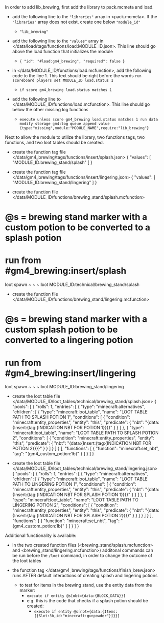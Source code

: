 In order to add lib_brewing, first add the library to pack.mcmeta and load. 
- add the following line to the `"libraries"` array in <pack.mcmeta>. If the `"libraries"` array does not exist, create one below `"module_id"`
    - `"lib_brewing"`


- add the following line to the `"values"` array in </data/load/tags/functions/load:MODULE_ID.json>. This line should go above the load function that initializes the module
    - `{ "id": "#load:gm4_brewing", "required": false }`


- in </data/MODULE_ID/functions/load.mcfunction>, add the following code to the line 1. This text should be right before the words `run scoreboard players set MODULE_ID load.status 1`
    - `if score gm4_brewing load.status matches 1 `


- add the following line to </data/MODULE_ID/functions/load.mcfunction>. This line should go below the other missing log functions
    - `execute unless score gm4_brewing load.status matches 1 run data modify storage gm4:log queue append value {type:"missing",module:"MODULE_NAME",require:"lib_brewing"}`





Next to allow the module to utilize the library, two functions tags, two functions, and two loot tables should be created.
- create the function tag file </data/gm4_brewing/tags/functions/insert/splash.json>
{
    "values": [
        "MODULE_ID:brewing_stand/splash"
    ]
}


- create the function tag file </data/gm4_brewing/tags/functions/insert/lingering.json>
{
    "values": [
        "MODULE_ID:brewing_stand/lingering"
    ]
}


- create the function file </data/MODULE_ID/functions/brewing_stand/splash.mcfunction>
# @s = brewing stand marker with a custom potion to be converted to a splash potion
# run from #gm4_brewing:insert/splash

loot spawn ~ ~ ~ loot MODULE_ID:technical/brewing_stand/splash


- create the function file </data/MODULE_ID/functions/brewing_stand/lingering.mcfunction>
# @s = brewing stand marker with a custom splash potion to be converted to a lingering potion
# run from #gm4_brewing:insert/lingering

loot spawn ~ ~ ~ loot MODULE_ID:brewing_stand/lingering


- create the loot table file </data/MODULE_ID/loot_tables/technical/brewing_stand/splash.json>
{
    "pools": [
        {
            "rolls": 1,
            "entries": [
                {
                    "type": "minecraft:alternatives",
                    "children": [
                        {
                            "type": "minecraft:loot_table",
                            "name": "LOOT TABLE PATH TO SPLASH POTION 1",
                            "conditions": [
                                {
                                    "condition": "minecraft:entity_properties",
                                    "entity": "this",
                                    "predicate": {
                                        "nbt": "{data:{Insert:{tag:{INDICATION NBT FOR POTION 1}}}}"
                                    }
                                }
                            ]
                        },
                        {
                            "type": "minecraft:loot_table",
                            "name": "LOOT TABLE PATH TO SPLASH POTION 2",
                            "conditions": [
                                {
                                    "condition": "minecraft:entity_properties",
                                    "entity": "this",
                                    "predicate": {
                                        "nbt": "{data:{Insert:{tag:{INDICATION NBT FOR POTION 2}}}}"
                                    }
                                }
                            ]
                        }
                    ]
                }
            ],
            "functions": [
                {
                    "function": "minecraft:set_nbt",
                    "tag": "{gm4_custom_potion:1b}"
                }
            ]
        }
    ]
}


- create the loot table file </data/MODULE_ID/loot_tables/technical/brewing_stand/lingering.json>
{
    "pools": [
        {
            "rolls": 1,
            "entries": [
                {
                    "type": "minecraft:alternatives",
                    "children": [
                        {
                            "type": "minecraft:loot_table",
                            "name": "LOOT TABLE PATH TO LINGERING POTION 1",
                            "conditions": [
                                {
                                    "condition": "minecraft:entity_properties",
                                    "entity": "this",
                                    "predicate": {
                                        "nbt": "{data:{Insert:{tag:{INDICATION NBT FOR SPLASH POTION 1}}}}"
                                    }
                                }
                            ]
                        },
                        {
                            "type": "minecraft:loot_table",
                            "name": "LOOT TABLE PATH TO LINGERING POTION 2",
                            "conditions": [
                                {
                                    "condition": "minecraft:entity_properties",
                                    "entity": "this",
                                    "predicate": {
                                        "nbt": "{data:{Insert:{tag:{INDICATION NBT FOR SPLASH POTION 2}}}}"
                                    }
                                }
                            ]
                        }
                    ]
                }
            ],
            "functions": [
                {
                    "function": "minecraft:set_nbt",
                    "tag": "{gm4_custom_potion:1b}"
                }
            ]
        }
    ]
}




Additional functionality is available:
- in the two created function files (<brewing_stand/splash.mcfunction> and <brewing_stand/lingering.mcfunction>) additonal commands can be run before the `/loot` command, in order to change the outcome of the loot tables

- the function tag </data/gm4_brewing/tags/functions/finish_brew.json> runs AFTER default interactions of creating splash and lingering potions
    - to test for items in the brewing stand, use the entity data from the marker:
        - `execute if entity @s[nbt={data:{BLOCK_DATA}}]`
        - e.g. this is the code that checks if a splash potion should be created: 
            - `execute if entity @s[nbt={data:{Items:[{Slot:3b,id:"minecraft:gunpowder"}]}}]`
